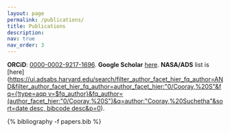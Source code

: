 ```yaml
---
layout: page
permalink: /publications/
title: Publications
description: 
nav: true
nav_order: 3
---
```


<!-- _pages/publications.md -->

<style>
.pub-buttons {
    margin: 5px 0;
}

.pub-button {
    display: inline-block;
    padding: 1px 6px;
    margin: 0 2px;
    font-size: 0.75em;
    border: 1px solid #000000;
    border-radius: 3px;
    color: #000000;
    background-color: white;
    text-decoration: none;
    transition: all 0.2s ease;
}

.pub-button:hover {
    color: var(--global-theme-color);
    border-color: var(--global-theme-color);
    background-color: white;
    text-decoration: none;
}
</style>

<!-- Bibsearch Feature -->

<!-- {% include bib_search.liquid %} -->

**ORCiD**: [0000-0002-9217-1696](https://orcid.org/0000-0002-9217-1696).  **Google Scholar** [here](https://scholar.google.com/citations?user=r8HVLvEAAAAJ).
**NASA/ADS** list is [here]([https://ui.adsabs.harvard.edu/search/filter_author_facet_hier_fq_author=AND&filter_author_facet_hier_fq_author=author_facet_hier:"0/Cooray,%20S"&fq={!type=aqp v=$fq_author}&fq_author=(author_facet_hier:"0/Cooray,%20S")&q=author:"Cooray,%20Suchetha"&sort=date desc, bibcode desc&p=0](https://ui.adsabs.harvard.edu/search/filter_author_facet_hier_fq_author=AND&filter_author_facet_hier_fq_author=author_facet_hier%3A%220%2FCooray%2C%20S%22&fq=%7B!type%3Daqp%20v%3D%24fq_database%7D&fq=%7B!type%3Daqp%20v%3D%24fq_author%7D&fq_author=(author_facet_hier%3A%220%2FCooray%2C%20S%22)&fq_database=(database%3Aastronomy%20OR%20database%3Aphysics)&p_=0&q=%20author%3A%22cooray%2C%20suchetha%22&sort=date%20desc%2C%20bibcode%20desc)).

<div class="Publications">

{% bibliography -f papers.bib %}

</div>
